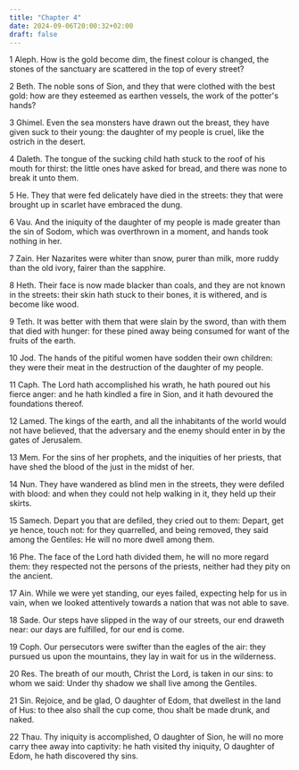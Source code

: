 ```yaml
---
title: "Chapter 4"
date: 2024-09-06T20:00:32+02:00
draft: false
---
```



1 Aleph. How is the gold become dim, the finest colour is changed, the stones of the sanctuary are scattered in the top of every street?

2 Beth. The noble sons of Sion, and they that were clothed with the best gold: how are they esteemed as earthen vessels, the work of the potter's hands?

3 Ghimel. Even the sea monsters have drawn out the breast, they have given suck to their young: the daughter of my people is cruel, like the ostrich in the desert.

4 Daleth. The tongue of the sucking child hath stuck to the roof of his mouth for thirst: the little ones have asked for bread, and there was none to break it unto them.

5 He. They that were fed delicately have died in the streets: they that were brought up in scarlet have embraced the dung.

6 Vau. And the iniquity of the daughter of my people is made greater than the sin of Sodom, which was overthrown in a moment, and hands took nothing in her.

7 Zain. Her Nazarites were whiter than snow, purer than milk, more ruddy than the old ivory, fairer than the sapphire.

8 Heth. Their face is now made blacker than coals, and they are not known in the streets: their skin hath stuck to their bones, it is withered, and is become like wood.

9 Teth. It was better with them that were slain by the sword, than with them that died with hunger: for these pined away being consumed for want of the fruits of the earth.

10 Jod. The hands of the pitiful women have sodden their own children: they were their meat in the destruction of the daughter of my people.

11 Caph. The Lord hath accomplished his wrath, he hath poured out his fierce anger: and he hath kindled a fire in Sion, and it hath devoured the foundations thereof.

12 Lamed. The kings of the earth, and all the inhabitants of the world would not have believed, that the adversary and the enemy should enter in by the gates of Jerusalem.

13 Mem. For the sins of her prophets, and the iniquities of her priests, that have shed the blood of the just in the midst of her.

14 Nun. They have wandered as blind men in the streets, they were defiled with blood: and when they could not help walking in it, they held up their skirts.

15 Samech. Depart you that are defiled, they cried out to them: Depart, get ye hence, touch not: for they quarrelled, and being removed, they said among the Gentiles: He will no more dwell among them.

16 Phe. The face of the Lord hath divided them, he will no more regard them: they respected not the persons of the priests, neither had they pity on the ancient.

17 Ain. While we were yet standing, our eyes failed, expecting help for us in vain, when we looked attentively towards a nation that was not able to save.

18 Sade. Our steps have slipped in the way of our streets, our end draweth near: our days are fulfilled, for our end is come.

19 Coph. Our persecutors were swifter than the eagles of the air: they pursued us upon the mountains, they lay in wait for us in the wilderness.

20 Res. The breath of our mouth, Christ the Lord, is taken in our sins: to whom we said: Under thy shadow we shall live among the Gentiles.

21 Sin. Rejoice, and be glad, O daughter of Edom, that dwellest in the land of Hus: to thee also shall the cup come, thou shalt be made drunk, and naked.

22 Thau. Thy iniquity is accomplished, O daughter of Sion, he will no more carry thee away into captivity: he hath visited thy iniquity, O daughter of Edom, he hath discovered thy sins.

